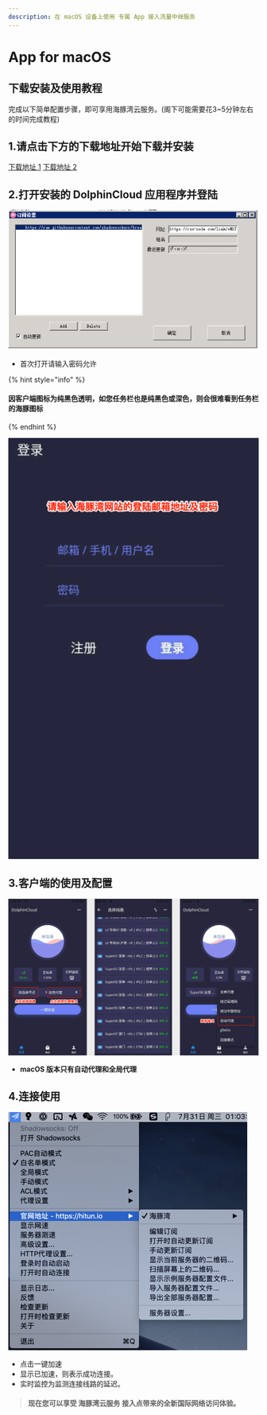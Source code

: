 ```yaml
---
description: 在 macOS 设备上使用 专属 App 接入流量中继服务
---
```


# App for macOS

## 下载安装及使用教程

完成以下简单配置步骤，即可享用海豚湾云服务。\(阁下可能需要花3~5分钟左右的时间完成教程\)

## 1.请点击下方的下载地址开始下载并安装

[下载地址 1](https://oss-hitun.sgp1.cdn.digitaloceanspaces.com/app/DolphinCloud.dmg)    [下载地址 2](http://app.hitun.me/DolphinCloud.dmg)

## 2.打开安装的 DolphinCloud 应用程序并登陆

![](../../.gitbook/assets/image%20%2859%29.png)

* 首次打开请输入密码允许

{% hint style="info" %}
#### 因客户端图标为纯黑色透明，如您任务栏也是纯黑色或深色，则会很难看到任务栏的海豚图标
{% endhint %}

![](../../.gitbook/assets/screenshot.png)

## **3.客户端的使用及配置**

![](../../.gitbook/assets/2.png)

* **macOS 版本只有自动代理和全局代理**

## **4.连接使用**

![](../../.gitbook/assets/image%20%284%29.png)

* 点击一键加速
* 显示已加速，则表示成功连接。
* 实时监控为监测连接线路的延迟。

> #### 现在您可以享受 海豚湾云服务 接入点带来的全新国际网络访问体验。

